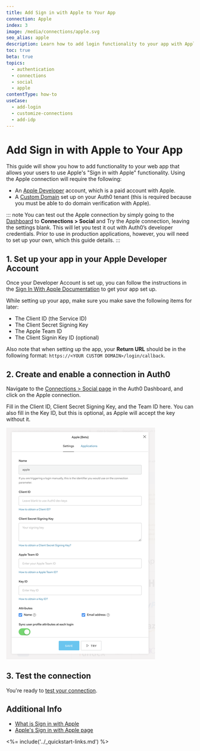 ```yaml
---
title: Add Sign in with Apple to Your App
connection: Apple
index: 3
image: /media/connections/apple.svg
seo_alias: apple
description: Learn how to add login functionality to your app with Apple. You will need to generate keys, copy these into your Auth0 settings, and enable the connection.
toc: true
beta: true
topics:
  - authentication
  - connections
  - social
  - apple
contentType: how-to
useCase:
  - add-login
  - customize-connections
  - add-idp
---
```

# Add Sign in with Apple to Your App

This guide will show you how to add functionality to your web app that allows your users to use Apple's "Sign in with Apple" functionality. Using the Apple connection will require the following:

* An [Apple Developer](https://developer.apple.com/programs/) account, which is a paid account with Apple.
* A [Custom Domain](/custom-domains) set up on your Auth0 tenant (this is required because you must be able to do domain verification with Apple).

::: note
You can test out the Apple connection by simply going to the [Dashboard](${manage_url}) to **Connections > Social** and Try the Apple connection, leaving the settings blank. This will let you test it out with Auth0’s developer credentials. Prior to use in production applications, however, you will need to set up your own, which this guide details.
:::

## 1. Set up your app in your Apple Developer Account

Once your Developer Account is set up, you can follow the instructions in the [Sign In With Apple Documentation](https://developer.apple.com/sign-in-with-apple/get-started/) to get your app set up.

While setting up your app, make sure you make save the following items for later:

* The Client ID (the Service ID)
* The Client Secret Signing Key
* The Apple Team ID
* The Client Signin Key ID (optional)

Also note that when setting up the app, your **Return URL** should be in the following format: `https://<YOUR CUSTOM DOMAIN>/login/callback`.

## 2. Create and enable a connection in Auth0

Navigate to the [Connections > Social page](${manage_url}) in the Auth0 Dashboard, and click on the Apple connection.

Fill in the Client ID, Client Secret Signing Key, and the Team ID here. You can also fill in the Key ID, but this is optional, as Apple will accept the key without it.

![Apple Connection Settings](/media/articles/connections/social/apple/apple_connection.png)

## 3. Test the connection

You're ready to [test your connection](/dashboard/guides/connections/test-connections-social).

## Additional Info

* [What is Sign in with Apple](https://auth0.com/blog/what-is-sign-in-with-apple-a-new-identity-provider/)
* [Apple's Sign in with Apple page](https://developer.apple.com/sign-in-with-apple/)

<%= include('../_quickstart-links.md') %>
